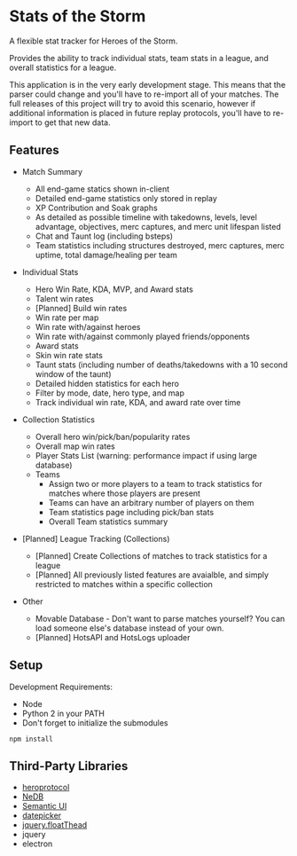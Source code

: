 # Stats of the Storm

A flexible stat tracker for Heroes of the Storm.

Provides the ability to track individual stats, team stats in a league, and overall statistics
for a league.

This application is in the very early development stage.
This means that the parser could change and you'll have to re-import all of your matches.
The full releases of this project will try to avoid this scenario, however if additional information
is placed in future replay protocols, you'll have to re-import to get that new data.

## Features
* Match Summary
  * All end-game statics shown in-client
  * Detailed end-game statistics only stored in replay
  * XP Contribution and Soak graphs
  * As detailed as possible timeline with takedowns, levels, level advantage, objectives, merc captures, and merc unit lifespan listed
  * Chat and Taunt log (including bsteps)
  * Team statistics including structures destroyed, merc captures, merc uptime, total damage/healing per team

* Individual Stats
  * Hero Win Rate, KDA, MVP, and Award stats
  * Talent win rates
  * [Planned] Build win rates
  * Win rate per map
  * Win rate with/against heroes
  * Win rate with/against commonly played friends/opponents
  * Award stats
  * Skin win rate stats
  * Taunt stats (including number of deaths/takedowns with a 10 second window of the taunt)
  * Detailed hidden statistics for each hero
  * Filter by mode, date, hero type, and map
  * Track individual win rate, KDA, and award rate over time

* Collection Statistics
  * Overall hero win/pick/ban/popularity rates
  * Overall map win rates
  * Player Stats List (warning: performance impact if using large database)
  * Teams
    * Assign two or more players to a team to track statistics for matches where those players are present
    * Teams can have an arbitrary number of players on them
    * Team statistics page including pick/ban stats
    * Overall Team statistics summary

* [Planned] League Tracking (Collections)
  * [Planned] Create Collections of matches to track statistics for a league
  * [Planned] All previously listed features are avaialble, and simply restricted to matches within a specific collection

* Other
  * Movable Database - Don't want to parse matches yourself? You can load someone else's database instead of your own.
  * [Planned] HotsAPI and HotsLogs uploader

## Setup
Development Requirements:
* Node
* Python 2 in your PATH
* Don't forget to initialize the submodules

```
npm install
```

## Third-Party Libraries
* [heroprotocol](https://github.com/Blizzard/heroprotocol)
* [NeDB](https://github.com/louischatriot/nedb)
* [Semantic UI](https://semantic-ui.com/)
* [datepicker](https://github.com/fengyuanchen/datepicker)
* [jquery.floatThead](https://github.com/mkoryak/floatThead)
* jquery
* electron